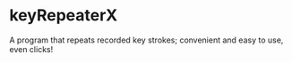 # keyRepeaterX
A program that repeats recorded key strokes; convenient and easy to use, even clicks!
